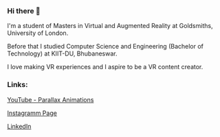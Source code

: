 ### Hi there 👋

I'm a student of Masters in Virtual and Augmented Reality at Goldsmiths, University of London.

Before that I studied Computer Science and Engineering (Bachelor of Technology) at KIIT-DU, Bhubaneswar.

I love making VR experiences and I aspire to be a VR content creator.

### Links:

[YouTube - Parallax Animations](https://www.youtube.com/channel/UCEWUO4EEAganduzMOSgn97g)

[Instagramm Page](https://www.instagram.com/parallax.animations/)

[LinkedIn](https://www.linkedin.com/in/yesitsskm/)

<!--
**YesItsSKM/YesItsSKM** is a ✨ _special_ ✨ repository because its `README.md` (this file) appears on your GitHub profile.

Here are some ideas to get you started:

- 🔭 I’m currently working on ...
- 🌱 I’m currently learning ...
- 👯 I’m looking to collaborate on ...
- 🤔 I’m looking for help with ...
- 💬 Ask me about ...
- 📫 How to reach me: ...
- 😄 Pronouns: ...
- ⚡ Fun fact: ...
-->
